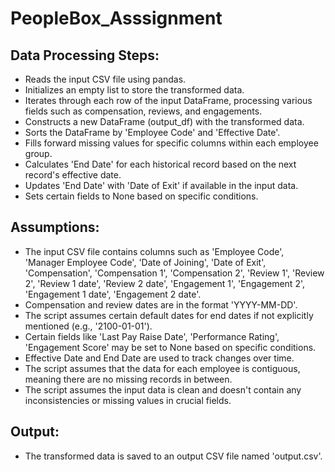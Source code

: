 # PeopleBox_Asssignment


## Data Processing Steps:

* Reads the input CSV file using pandas.
* Initializes an empty list to store the transformed data.
* Iterates through each row of the input DataFrame, processing various fields such as compensation, reviews, and engagements.
* Constructs a new DataFrame (output_df) with the transformed data.
* Sorts the DataFrame by 'Employee Code' and 'Effective Date'.
* Fills forward missing values for specific columns within each employee group.
* Calculates 'End Date' for each historical record based on the next record's effective date.
* Updates 'End Date' with 'Date of Exit' if available in the input data.
* Sets certain fields to None based on specific conditions.

## Assumptions:

* The input CSV file contains columns such as 'Employee Code', 'Manager Employee Code', 'Date of Joining', 'Date of Exit', 'Compensation', 'Compensation 1', 'Compensation 2', 'Review 1', 'Review 2', 'Review 1 date', 'Review 2 date', 'Engagement 1', 'Engagement 2', 'Engagement 1 date', 'Engagement 2 date'.
* Compensation and review dates are in the format 'YYYY-MM-DD'.
* The script assumes certain default dates for end dates if not explicitly mentioned (e.g., '2100-01-01').
* Certain fields like 'Last Pay Raise Date', 'Performance Rating', 'Engagement Score' may be set to None based on specific conditions.
* Effective Date and End Date are used to track changes over time.
* The script assumes that the data for each employee is contiguous, meaning there are no missing records in between.
* The script assumes the input data is clean and doesn't contain any inconsistencies or missing values in crucial fields.

## Output:

* The transformed data is saved to an output CSV file named 'output.csv'.
